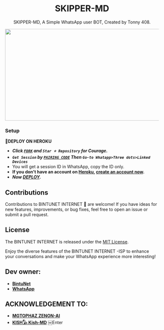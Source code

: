 <h1 align="center"> SKIPPER-MD </h1>
<p align="center"> SKIPPER-MD, A Simple WhatsApp user BOT, Created by Tonny 408.
</p>



<img src="https://telegra.ph/file/e78fcfd78dd8f2f3f6d8e.jpg" width="700" height="300"/>


### Setup

**📌DEPLOY ON HEROKU**
   - ***Click [`FORK`](https://github.com/BintuNet66/BintuNet-Internet-ISP-MD/fork) and `Star ⭐ Repository` for Courage.***
   - ***`Get Session` by [`PAIRING CODE`](https://skipper-md-session.onrender.com/) Then `Go-to Whatapp>Three dots>Linked Devices`***
   - You will get a session ID in WhatsApp, copy the ID only.
   - **If you don't have an account on [Heroku](https://signup.heroku.com/), [create an account now](https://signup.heroku.com/).**
   - ***Now [DEPLOY](https://dashboard.heroku.com/new?template=https://github.com/Tonny408/Skipper-Md).***


## Contributions

Contributions to BINTUNET INTERNET 🛜 are welcome! If you have ideas for new features, improvements, or bug fixes, feel free to open an issue or submit a pull request.

## License

The BINTUNET INTERNET is released under the [MIT License](https://opensource.org/licenses/MIT).

Enjoy the diverse features of the BINTUNET INTERNET -ISP to enhance your conversations and make your WhatsApp experience more interesting!

## Dev owner:
- [**BintuNet**](https://instagram.com/bintunet)
- [**WhatsApp**](https://wa.me/254704161217)

## ACKNOWLEDGEMENT TO: 

- [**MGTOPHAZ ZENON-AI**](https://wa.me/254704161217)
- [**KISH𓅃 Kish-MD**](https://wa.me/254704161217)
￼Enter
